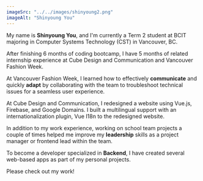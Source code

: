 ```yaml
---
imageSrc: "../../images/shinyoung2.png"
imageAlt: "Shinyoung You"
---
```

My name is **Shinyoung You**, and I'm currently a Term 2 student at BCIT majoring in Computer Systems Technology (CST) in Vancouver, BC.

After finishing 6 months of coding bootcamp, I have 5 months of related internship experience at Cube Design and Communication and Vancouver Fashion Week.

At Vancouver Fashion Week, I learned how to effectively **communicate** and quickly **adapt** by collaborating with the team to troubleshoot technical issues for a seamless user experience.

At Cube Design and Communication, I redesigned a website using Vue.js, Firebase, and Google Domains. I built a multilingual support with an internationalization plugin, Vue I18n to the redesigned website.

In addition to my work experience, working on school team projects a couple of times helped me improve my **leadership** skills as a project manager or frontend lead within the team.

To become a developer specialized in **Backend**, I have created several web-based apps as part of my personal projects. 

Please check out my work!